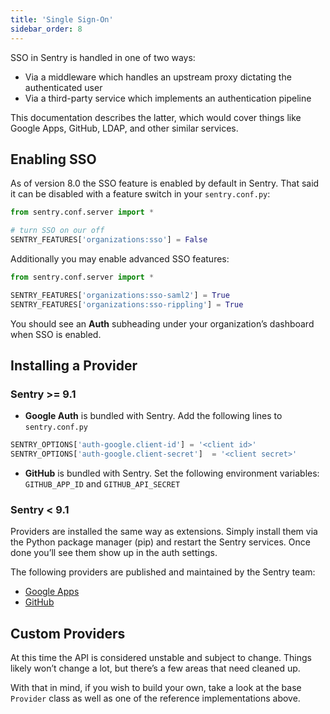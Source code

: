 ```yaml
---
title: 'Single Sign-On'
sidebar_order: 8
---
```


SSO in Sentry is handled in one of two ways:

-   Via a middleware which handles an upstream proxy dictating the authenticated user
-   Via a third-party service which implements an authentication pipeline

This documentation describes the latter, which would cover things like Google Apps, GitHub, LDAP, and other similar services.

## Enabling SSO

As of version 8.0 the SSO feature is enabled by default in Sentry. That said it can be disabled with a feature switch in your `sentry.conf.py`:

```python
from sentry.conf.server import *

# turn SSO on our off
SENTRY_FEATURES['organizations:sso'] = False
```

Additionally you may enable advanced SSO features:

```python
from sentry.conf.server import *

SENTRY_FEATURES['organizations:sso-saml2'] = True
SENTRY_FEATURES['organizations:sso-rippling'] = True
```

You should see an **Auth** subheading under your organization’s dashboard when SSO is enabled.

## Installing a Provider

### Sentry >= 9.1

- **Google Auth** is bundled with Sentry. Add the following lines to `sentry.conf.py`

```python
SENTRY_OPTIONS['auth-google.client-id'] = '<client id>'
SENTRY_OPTIONS['auth-google.client-secret']  = '<client secret>'
```

- **GitHub** is bundled with Sentry. Set the following environment variables: `GITHUB_APP_ID` and `GITHUB_API_SECRET`

### Sentry < 9.1

Providers are installed the same way as extensions. Simply install them via the Python package manager (pip) and restart the Sentry services. Once done you’ll see them show up in the auth settings.

The following providers are published and maintained by the Sentry team:

-   [Google Apps](https://github.com/getsentry/sentry-auth-google)
-   [GitHub](https://github.com/getsentry/sentry-auth-github)

## Custom Providers

At this time the API is considered unstable and subject to change. Things likely won’t change a lot, but there’s a few areas that need cleaned up.

With that in mind, if you wish to build your own, take a look at the base `Provider` class as well as one of the reference implementations above.

